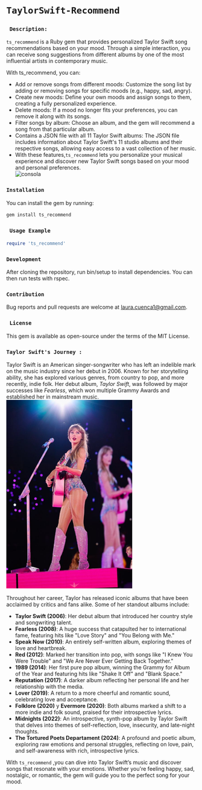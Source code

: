 # ```TaylorSwift-Recommend```
### ``` Description:```<br>
`ts_recommend` is a Ruby gem that provides personalized Taylor Swift song recommendations based on your mood. Through a simple interaction, you can receive song suggestions from different albums by one of the most influential artists in contemporary music.

With ts_recommend, you can:

- Add or remove songs from different moods: Customize the song list by adding or removing songs for specific moods (e.g., happy, sad, angry).
- Create new moods: Define your own moods and assign songs to them, creating a fully personalized experience.
- Delete moods: If a mood no longer fits your preferences, you can remove it along with its songs.
- Filter songs by album: Choose an album, and the gem will recommend a song from that particular album.
- Contains a JSON file with all 11 Taylor Swift albums: The JSON file includes information about Taylor Swift's 11 studio albums and their respective songs, allowing easy access to a vast collection of her music.
- With these features,`ts_recommend` lets you personalize your musical experience and discover new Taylor Swift songs based on your mood and personal preferences. <br>
![consola](https://github.com/user-attachments/assets/0a862d11-2494-4aaa-83b2-0f7cbbd9336b)

### ```Installation```
You can install the gem by running:
```bash
gem install ts_recommend
```
### ``` Usage Example```
```ruby
require 'ts_recommend'
```
### ```Development```
After cloning the repository, run bin/setup to install dependencies. You can then run tests with rspec.

### ```Contribution```
Bug reports and pull requests are welcome at laura.cuenca1@gmail.com.

### ``` License```
This gem is available as open-source under the terms of the MIT License.

### ```Taylor Swift's Journey :``` <br>
Taylor Swift is an American singer-songwriter who has left an indelible mark on the music industry since her debut in 2006. Known for her storytelling ability, she has explored various genres, from country to pop, and more recently, indie folk. Her debut album, *Taylor Swift*, was followed by major successes like *Fearless*, which won multiple Grammy Awards and established her in mainstream music.<br>
<img src="data/ts.png" alt="Taylor Swift" height="500">

Throughout her career, Taylor has released iconic albums that have been acclaimed by critics and fans alike. Some of her standout albums include:

- **Taylor Swift (2006)**: Her debut album that introduced her country style and songwriting talent.
- **Fearless (2008)**: A huge success that catapulted her to international fame, featuring hits like "Love Story" and "You Belong with Me."
- **Speak Now (2010)**: An entirely self-written album, exploring themes of love and heartbreak.
- **Red (2012)**: Marked her transition into pop, with songs like "I Knew You Were Trouble" and "We Are Never Ever Getting Back Together."
- **1989 (2014)**: Her first pure pop album, winning the Grammy for Album of the Year and featuring hits like "Shake It Off" and "Blank Space."
- **Reputation (2017)**: A darker album reflecting her personal life and her relationship with the media.
- **Lover (2019)**: A return to a more cheerful and romantic sound, celebrating love and acceptance.
- **Folklore (2020)** y **Evermore (2020)**: Both albums marked a shift to a more indie and folk sound, praised for their introspective lyrics.
- **Midnights (2022)**: An introspective, synth-pop album by Taylor Swift that delves into themes of self-reflection, love, insecurity, and late-night thoughts. 
- **The Tortured Poets Departament (2024)**: A profound and poetic album, exploring raw emotions and personal struggles, reflecting on love, pain, and self-awareness with rich, introspective lyrics.

With `ts_recommend` ,you can dive into Taylor Swift’s music and discover songs that resonate with your emotions. Whether you're feeling happy, sad, nostalgic, or romantic, the gem will guide you to the perfect song for your mood.
